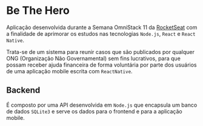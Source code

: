 # Be The Hero
Aplicação desenvolvida durante a Semana OmniStack 11 da [RocketSeat](https://rocketseat.com.br/) com a finalidade de aprimorar os estudos nas tecnologias ``Node.js``, ``React`` e ``React Native``.

Trata-se de um sistema para reunir casos que são publicados por qualquer ONG (Organização Não Governamental) sem fins lucrativos, para que possam receber ajuda financeira de forma voluntária por parte dos usuários de uma aplicação mobile escrita com ``ReactNative``.

## Backend
É composto por uma API desenvolvida em ``Node.js`` que encapsula um banco de dados ``SQLite3`` e serve os dados para o frontend e para a aplicação mobile.